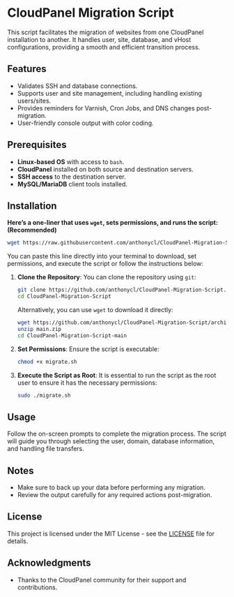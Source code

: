 # CloudPanel Migration Script

This script facilitates the migration of websites from one CloudPanel installation to another. It handles user, site, database, and vHost configurations, providing a smooth and efficient transition process.

## Features
- Validates SSH and database connections.
- Supports user and site management, including handling existing users/sites.
- Provides reminders for Varnish, Cron Jobs, and DNS changes post-migration.
- User-friendly console output with color coding.

## Prerequisites
- **Linux-based OS** with access to `bash`.
- **CloudPanel** installed on both source and destination servers.
- **SSH access** to the destination server.
- **MySQL/MariaDB** client tools installed.

## Installation

**Here’s a one-liner that uses `wget`, sets permissions, and runs the script: (Recommended)**

```bash
wget https://raw.githubusercontent.com/anthonycl/CloudPanel-Migration-Script/refs/heads/main/migrate.sh && chmod +x migrate.sh && sudo ./migrate.sh
```

You can paste this line directly into your terminal to download, set permissions, and execute the script or follow the instructions below:

1. **Clone the Repository**:
   You can clone the repository using `git`:
   ```bash
   git clone https://github.com/anthonycl/CloudPanel-Migration-Script.git
   cd CloudPanel-Migration-Script
   ```

   Alternatively, you can use `wget` to download it directly:
   ```bash
   wget https://github.com/anthonycl/CloudPanel-Migration-Script/archive/refs/heads/main.zip
   unzip main.zip
   cd CloudPanel-Migration-Script-main
   ```

2. **Set Permissions**:
   Ensure the script is executable:
   ```bash
   chmod +x migrate.sh
   ```

3. **Execute the Script as Root**:
   It is essential to run the script as the root user to ensure it has the necessary permissions:
   ```bash
   sudo ./migrate.sh
   ```

## Usage
Follow the on-screen prompts to complete the migration process. The script will guide you through selecting the user, domain, database information, and handling file transfers.

## Notes
- Make sure to back up your data before performing any migration.
- Review the output carefully for any required actions post-migration.

## License
This project is licensed under the MIT License - see the [LICENSE](LICENSE) file for details.

## Acknowledgments
- Thanks to the CloudPanel community for their support and contributions.